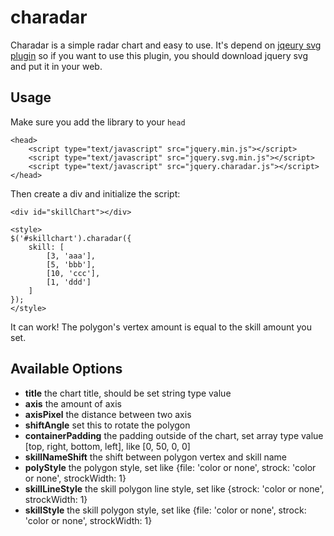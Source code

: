 charadar
========

Charadar is a simple radar chart and easy to use.
It's depend on [jqeury svg plugin](http://keith-wood.name/svg.html)
so if you want to use this plugin, you should download jquery svg and put it in your web.

Usage
-----

Make sure you add the library to your `head`

	<head>
		<script type="text/javascript" src="jquery.min.js"></script>
		<script type="text/javascript" src="jquery.svg.min.js"></script>
		<script type="text/javascript" src="jquery.charadar.js"></script>
	</head>

Then create a div and initialize the script:

	<div id="skillChart"></div>

	<style>
	$('#skillchart').charadar({
		skill: [
			[3, 'aaa'],
			[5, 'bbb'],
			[10, 'ccc'],
			[1, 'ddd']
		]
	});
	</style>

It can work!
The polygon's vertex amount is equal to the skill amount you set.

Available Options
-----------------

*	**title**  the chart title, should be set string type value
*	**axis**  the amount of axis
*	**axisPixel**  the distance between two axis
*	**shiftAngle**  set this to rotate the polygon 
*	**containerPadding**  the padding outside of the chart, set array type value [top, right, bottom, left],  like [0, 50, 0, 0]
*	**skillNameShift**  the shift between polygon vertex and skill name
*	**polyStyle**  the polygon style, set like {file: 'color or none', strock: 'color or none', strockWidth: 1}
*	**skillLineStyle**  the skill polygon line style, set like {strock: 'color or none', strockWidth: 1}
*	**skillStyle**  the skill polygon style, set like {file: 'color or none', strock: 'color or none', strockWidth: 1}
